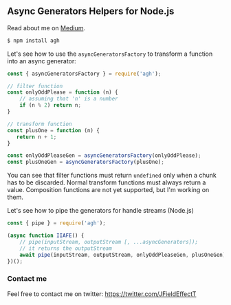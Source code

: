 ## Async Generators Helpers for Node.js

Read about me on [Medium](https://medium.com/@andreasimonecosta/goodbye-transform-streams-long-live-es9-async-generators-86e60284fb80).

```bash
$ npm install agh
```

Let's see how to use the `asyncGeneratorsFactory` to transform a function into an async generator:
```js
const { asyncGeneratorsFactory } = require('agh');

// filter function
const onlyOddPlease = function (n) {
    // assuming that 'n' is a number
    if (n % 2) return n;
}

// transform function
const plusOne = function (n) {
   return n + 1;
}

const onlyOddPleaseGen = asyncGeneratorsFactory(onlyOddPlease);
const plusOneGen = asyncGeneratorsFactory(plusOne);
```
You can see that filter functions must return `undefined` only when a chunk has to be discarded. Normal transform functions must always return a value. Composition functions are not yet supported, but I'm working on them.



Let's see how to pipe the generators for handle streams (Node.js)
```js
const { pipe } = require('agh');

(async function IIAFE() {
    // pipe(inputStream, outputStream [, ...asyncGenerators]);
    // it returns the outputStream
    await pipe(inputStream, outputStream, onlyOddPleaseGen, plusOneGen);
})();
```

### Contact me
Feel free to contact me on twitter: https://twitter.com/JFieldEffectT

